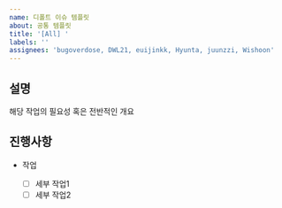 ```yaml
---
name: 디폴트 이슈 템플릿
about: 공통 템플릿
title: '[All] '
labels: ''
assignees: 'bugoverdose, DWL21, euijinkk, Hyunta, juunzzi, Wishoon'
---
```


## 설명

해당 작업의 필요성 혹은 전반적인 개요

## 진행사항

- 작업

  - [ ] 세부 작업1
  - [ ] 세부 작업2

